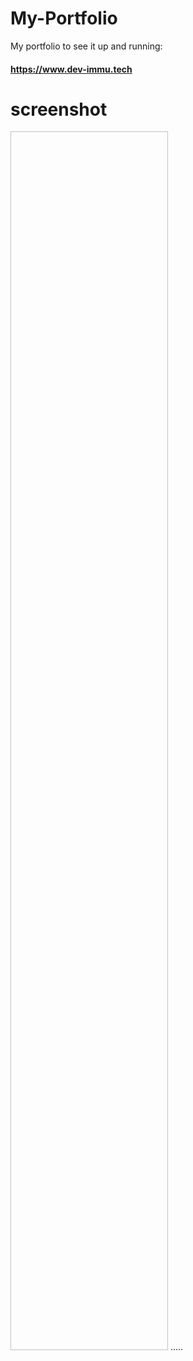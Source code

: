 # My-Portfolio

My portfolio to see it up and running:

#### https://www.dev-immu.tech

# screenshot
<img scr="portfolio.png" height=50% width= 50%>
.....
